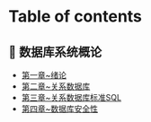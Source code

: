 # Table of contents

## 📒 数据库系统概论 <a href="#introduction-to-database-systems" id="introduction-to-database-systems"></a>

* [第一章\~绪论](README.md)
* [第二章\~关系数据库](introduction-to-database-systems/relational-database.md)
* [第三章\~关系数据库标准SQL](introduction-to-database-systems/structured-query-language.md)
* [第四章\~数据库安全性](introduction-to-database-systems/database-security.md)
